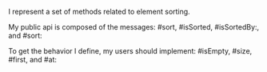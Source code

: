 I represent a set of methods related to element sorting. 

My public api is composed of the messages:
        #sort, #isSorted, #isSortedBy:, and #sort: 

To get the behavior I define, my users should implement:
	#isEmpty, #size, #first, and #at: 